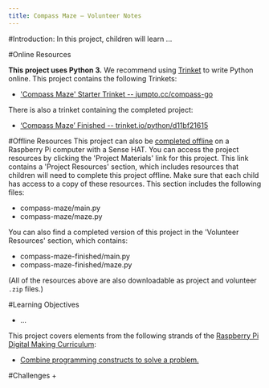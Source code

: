 ```yaml
---
title: Compass Maze — Volunteer Notes
---
```


#Introduction:
In this project, children will learn ... 

#Online Resources

__This project uses Python 3.__ We recommend using [Trinket](https://trinket.io/) to write Python online. This project contains the following Trinkets:

+ ['Compass Maze' Starter Trinket -- jumpto.cc/compass-go](http://jumpto.cc/compass-go)

There is also a trinket containing the completed project:

+ [‘Compass Maze’ Finished -- trinket.io/python/d11bf21615](https://trinket.io/python/d11bf21615)

#Offline Resources
This project can also be [completed offline](https://www.codeclubprojects.org/en-GB/resources/physical-sense-hat/) on a Raspberry Pi computer with a Sense HAT. You can access the project resources by clicking the 'Project Materials' link for this project. This link contains a 'Project Resources' section, which includes resources that children will need to complete this project offline. Make sure that each child has access to a copy of these resources. This section includes the following files:

+ compass-maze/main.py
+ compass-maze/maze.py

You can also find a completed version of this project in the 'Volunteer Resources' section, which contains:

+ compass-maze-finished/main.py
+ compass-maze-finished/maze.py

(All of the resources above are also downloadable as project and volunteer `.zip` files.)

#Learning Objectives
+ ...

This project covers elements from the following strands of the [Raspberry Pi Digital Making Curriculum](http://rpf.io/curriculum):

+ [Combine programming constructs to solve a problem.](https://www.raspberrypi.org/curriculum/programming/builder)

#Challenges
+  

